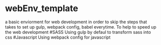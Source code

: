 # webEnv_template
a basic enviorment for web development in order to skip the steps that takes to set up gulp, webpack config, babel everytime. 
To help to speed up the web development 
#SASS
Using gulp by defaul to transform sass into css
#Javascript
Using webpack config for javascript
